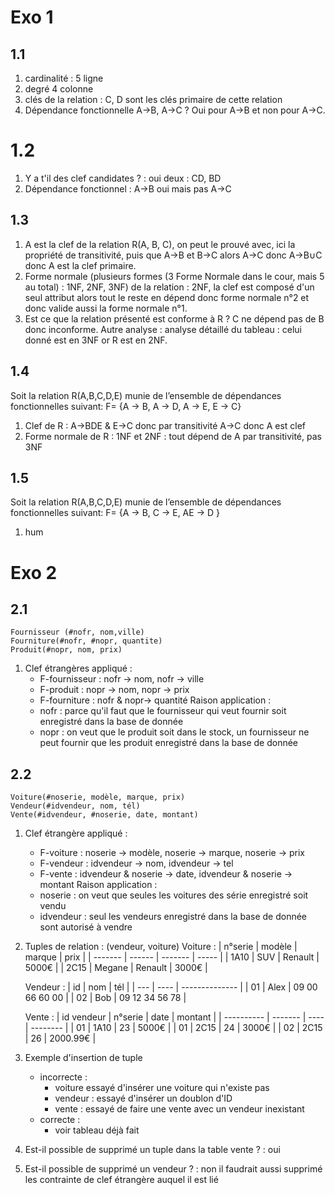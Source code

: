# Exo 1
## 1.1
1. cardinalité : 5 ligne
2. degré 4 colonne
3. clés de la relation : C, D sont les clés primaire de cette relation
4. Dépendance fonctionnelle A->B, A->C ? Oui pour A->B et non pour A->C.
# 1.2
1. Y a t'il des clef candidates ? : oui deux : CD, BD
2. Dépendance fonctionnel : A->B oui mais pas A->C
## 1.3
1. A est la clef de la relation R(A, B, C), on peut le prouvé avec, ici la propriété de transitivité, puis que A->B et B->C alors A->C donc A->B∪C donc A est la clef primaire.
2. Forme normale (plusieurs formes (3 Forme Normale dans le cour, mais 5 au total) : 1NF, 2NF, 3NF) de la relation : 2NF, la clef est composé d'un seul attribut alors tout le reste en dépend donc forme normale n°2 et donc valide aussi la forme normale n°1.
3. Est ce que la relation présenté est conforme à R ? C ne dépend pas de B donc inconforme. Autre analyse : analyse détaillé du tableau : celui donné est en 3NF or R est en 2NF.
## 1.4
Soit la relation R(A,B,C,D,E) munie de l’ensemble de dépendances fonctionnelles suivant: F= {A → B, A → D, A → E, E → C}
1. Clef de R : A->BDE & E->C donc par transitivité A->C donc A est clef
2. Forme normale de R : 1NF et 2NF : tout dépend de A par transitivité, pas 3NF
## 1.5
Soit la relation R(A,B,C,D,E) munie de l’ensemble de dépendances fonctionnelles suivant: F= {A → B, C → E, AE → D }
1. hum
# Exo 2
## 2.1
```
Fournisseur (#nofr, nom,ville) 
Fourniture(#nofr, #nopr, quantite) 
Produit(#nopr, nom, prix)
```
1. Clef étrangères appliqué : 
	- F-fournisseur : nofr -> nom, nofr -> ville
	- F-produit : nopr -> nom, nopr -> prix
	- F-fourniture : nofr & nopr-> quantité
	Raison application : 
	- nofr : parce qu'il faut que le fournisseur qui veut fournir soit enregistré dans la base de donnée
	- nopr : on veut que le produit soit dans le stock, un fournisseur ne peut fournir que les produit enregistré dans la base de donnée
## 2.2
```
Voiture(#noserie, modèle, marque, prix) 
Vendeur(#idvendeur, nom, tél) 
Vente(#idvendeur, #noserie, date, montant)
```
1. Clef étrangère appliqué : 
	- F-voiture : noserie -> modèle, noserie -> marque, noserie -> prix 
	- F-vendeur : idvendeur -> nom, idvendeur -> tel
	- F-vente : idvendeur & noserie -> date, idvendeur & noserie -> montant
	Raison application :
	- noserie : on veut que seules les voitures des série enregistré soit vendu
	- idvendeur : seul les vendeurs enregistré dans la base de donnée sont autorisé à vendre
2. Tuples de relation : (vendeur, voiture)
	Voiture :
	| n°serie | modèle | marque  | prix  |
	| ------- | ------ | ------- | ----- |
	| 1A10    | SUV    | Renault | 5000€ |
	| 2C15    | Megane | Renault  | 3000€ |
	
	Vendeur :
	| id  | nom  | tél            |
	| --- | ---- | -------------- |
	| 01  | Alex | 09 00 66 60 00 |
	| 02  | Bob  | 09 12 34 56 78 |

	Vente :
	| id vendeur | n°serie | date | montant  |
	| ---------- | ------- | ---- | -------- |
	| 01         | 1A10    | 23   | 5000€    |
	| 01         | 2C15    | 24   | 3000€    |
	| 02         | 2C15    | 26   | 2000.99€ |
	
3. Exemple d'insertion de tuple 
	- incorrecte : 
		- voiture essayé d'insérer une voiture qui n'existe pas
		- vendeur : essayé d'insérer un doublon d'ID
		- vente : essayé de faire une vente avec un vendeur inexistant
	- correcte :
		- voir tableau déjà fait
4. Est-il possible de supprimé un tuple dans la table vente ? : oui
5. Est-il possible de supprimé un vendeur ? : non il faudrait aussi supprimé les contrainte de clef étrangère auquel il est lié

